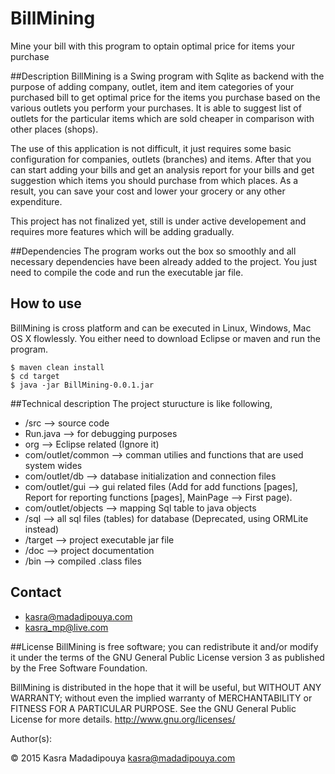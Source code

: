 # BillMining
Mine your bill with this program to optain optimal price for items your purchase

##Description
BillMining is a Swing program with Sqlite as backend with the purpose of adding company, outlet, item and item categories of your purchased bill to get optimal price for the items you purchase based on the various outlets you perform your purchases. It is able to suggest list of outlets for the particular items which are sold cheaper in comparison with other places (shops). 

The use of this application is not difficult, it just requires some basic configuration for companies, outlets (branches) and items. After that you can start adding your bills and get an analysis report for your bills and get suggestion which items you should purchase from which places. As a result, you can save your cost and lower your grocery or any other expenditure.

This project has not finalized yet, still is under active developement and requires more features which will be adding gradually.

##Dependencies
The program works out the box so smoothly and all necessary dependencies have been already added to the project. 
You just need to compile the code and run the executable jar file.

## How to use  
BillMining is cross platform and can be executed in Linux, Windows, Mac OS X flowlessly. You either need to download Eclipse or maven and run the program.

	$ maven clean install
	$ cd target  
	$ java -jar BillMining-0.0.1.jar

##Technical description
The project sturucture is like following,

* /src --> source code
 * Run.java --> for debugging purposes
 * org --> Eclipse related (Ignore it)
 * com/outlet/common --> comman utilies and functions that are used system wides
 * com/outlet/db --> database initialization and connection files
 * com/outlet/gui --> gui related files (Add for add functions [pages], Report for reporting functions [pages], MainPage --> First page).
 * com/outlet/objects --> mapping Sql table to java objects
* /sql --> all sql files (tables) for database (Deprecated, using ORMLite instead)
* /target --> project executable jar file
* /doc --> project documentation
* /bin --> compiled .class files

## Contact
* kasra@madadipouya.com  
* kasra_mp@live.com  
	
##License
BillMining is free software; you can redistribute it and/or modify
it under the terms of the GNU General Public License version 3
as published by the Free Software Foundation.

BillMining is distributed in the hope that it will be useful,
but WITHOUT ANY WARRANTY; without even the implied warranty of
MERCHANTABILITY or FITNESS FOR A PARTICULAR PURPOSE.  See the
GNU General Public License for more details.  <http://www.gnu.org/licenses/>

Author(s):

© 2015 Kasra Madadipouya <kasra@madadipouya.com>

